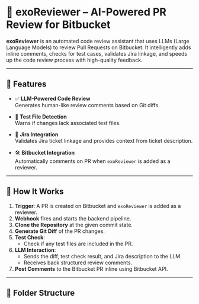 # 🤖 exoReviewer – AI-Powered PR Review for Bitbucket

**exoReviewer** is an automated code review assistant that uses LLMs (Large Language Models) to review Pull Requests on Bitbucket. It intelligently adds inline comments, checks for test cases, validates Jira linkage, and speeds up the code review process with high-quality feedback.

---

## 🚀 Features

- ✅ **LLM-Powered Code Review**  
  Generates human-like review comments based on Git diffs.

- 🧪 **Test File Detection**  
  Warns if changes lack associated test files.

- 🔗 **Jira Integration**  
  Validates Jira ticket linkage and provides context from ticket description.

- 🛠️ **Bitbucket Integration**  
  Automatically comments on PR when `exoReviewer` is added as a reviewer.

---

## 🧠 How It Works

1. **Trigger**: A PR is created on Bitbucket and `exoReviewer` is added as a reviewer.
2. **Webhook** fires and starts the backend pipeline.
3. **Clone the Repository** at the given commit state.
4. **Generate Git Diff** of the PR changes.
5. **Test Check**:
   - Check if any test files are included in the PR.
6. **LLM Interaction**:
   - Sends the diff, test check result, and Jira description to the LLM.
   - Receives back structured review comments.
7. **Post Comments** to the Bitbucket PR inline using Bitbucket API.

---

## 📁 Folder Structure
